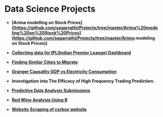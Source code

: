 # Data Science Projects

- **[Arima modelling on Stock Prices]([https://github.com/sagarrathi/Projects/tree/master/Arima%20modeling%20on%20Stock%20Prices](https://github.com/sagarrathi/Projects/tree/master/Arima modeling on Stock Prices))**

  

- **[Collecting data for IPL(Indian Premier Leauge) Dashboard](https://github.com/sagarrathi/Projects/tree/master/Collecting%20data%20for%20IPL%20Dashboard%20)** 

  

- **[Finding Similar Cities to Migrate](https://github.com/sagarrathi/Projects/tree/master/Finding%20Similar%20Cities%20to%20Migrate)**

  

- **[Granger Causality GDP vs Electricity Consumption](https://github.com/sagarrathi/Projects/tree/master/Granger%20Causality%20GDP%20vs%20Electricity%20Consumption)**

  

- **Investigation into The Efficacy of High Frequency Trading Prediction.** 

  

- **[Predictive Data Analysis Submissions](https://github.com/sagarrathi/Projects/tree/master/Predictive%20Data%20Analysis%20Submissions)**

  

- **[Red Wine Analysis Using R](https://github.com/sagarrathi/Projects/tree/master/Red%20Wine%20Analysis%20Using%20R)**

  

- **[Website Scraping of csrbox website](https://github.com/sagarrathi/Projects/tree/master/Website%20Scraping%20of%20csrbox%20website)**





